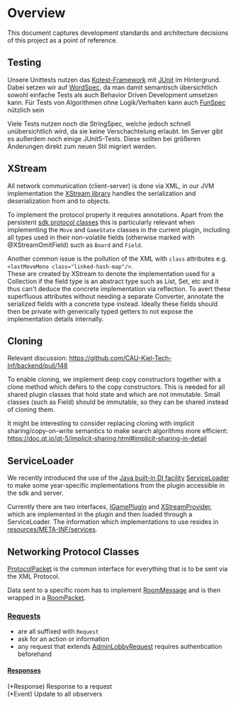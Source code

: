 # Overview

This document captures development standards and architecture decisions of this project as a point of reference.

## Testing

Unsere Unittests nutzen das [Kotest-Framework](https://kotest.io) mit [JUnit](https://junit.org) im Hintergrund.
Dabei setzen wir auf [WordSpec](https://kotest.io/styles/#word-spec),
da man damit semantisch übersichtlich
sowohl einfache Tests als auch Behavior Driven Development umsetzen kann.
Für Tests von Algorithmen ohne Logik/Verhalten
kann auch [FunSpec](https://kotest.io/styles/#fun-spec) nützlich sein

Viele Tests nutzen noch die StringSpec,
welche jedoch schnell unübersichtlich wird,
da sie keine Verschachtelung erlaubt.
Im Server gibt es außerdem noch einige JUnit5-Tests.
Diese sollten bei größeren Änderungen direkt zum neuen Stil migriert werden.

## XStream

All network communication (client-server) is done via XML, in our JVM implementation the [XStream library](https://x-stream.github.io)
handles the serialization and deserialization from and to objects.

To implement the protocol properly it requires annotations.
Apart from the persistent [sdk protocol classes](sdk/src/server-api) this is particularly relevant when implementing the `Move` and `GameState` classes in the current plugin, including all types used in their non-volatile fields (otherwise marked with @XStreamOmitField) such as `Board` and `Field`.

Another common issue is the pollution of the XML with `class` attributes e.g. `<lastMoveMono class="linked-hash-map"/>`.  
These are created by XStream to denote the implementation used for a Collection if the field type is an abstract type such as List, Set, etc and it thus can't deduce the concrete implementation via reflection.
To avert these superfluous attributes without needing a separate Converter, annotate the serialized fields with a concrete type instead.
Ideally these fields should then be private with generically typed getters to not expose the implementation details internally.

## Cloning

Relevant discussion: https://github.com/CAU-Kiel-Tech-Inf/backend/pull/148

To enable cloning, we implement deep copy constructors together with a clone method which defers to the copy constructors.
This is needed for all shared plugin classes that hold state and which are not immutable.
Small classes (such as Field) should be immutable, so they can be shared instead of cloning them.

It might be interesting to consider replacing cloning with implicit sharing/copy-on-write semantics to make search algorithms more efficient:
https://doc.qt.io/qt-5/implicit-sharing.html#implicit-sharing-in-detail

## ServiceLoader

We recently introduced the use of the [Java built-in DI facility](https://itnext.io/serviceloader-the-built-in-di-framework-youve-probably-never-heard-of-1fa68a911f9b) [ServiceLoader](https://docs.oracle.com/javase/8/docs/api/java/util/ServiceLoader.html)
to make some year-specific implementations from the plugin accessible in the sdk and server.

Currently there are two interfaces, [IGamePlugin](sdk/src/server-api/sc/api/plugins/IGamePlugin.java) and [XStreamProvider]( sdk/src/server-api/sc/networking/XStreamProvider.kt), which are implemented in the plugin and then loaded through a ServiceLoader.
The information which implementations to use resides in [resources/META-INF/services](plugin/src/resources/META-INF/services).

## Networking Protocol Classes

[ProtocolPacket](sdk/src/server-api/sc/protocol/ProtocolPacket.kt) is the common interface
for everything that is to be sent via the XML Protocol.

Data sent to a specific room has to implement [RoomMessage](sdk/src/server-api/sc/protocol/RoomMessage.kt)
and is then wrapped in a [RoomPacket](sdk/src/server-api/sc/protocol/RoomPacket.kt).

### [Requests](sdk/src/server-api/sc/protocol/requests)
- are all suffixed with `Request`
- ask for an action or information  
- any request that extends [AdminLobbyRequest](sdk/src/server-api/sc/protocol/requests/ILobbyRequest.kt)
  requires authentication beforehand

#### [Responses](sdk/src/server-api/sc/protocol/responses)

(*Response) Response to a request  
(*Event) Update to all observers
